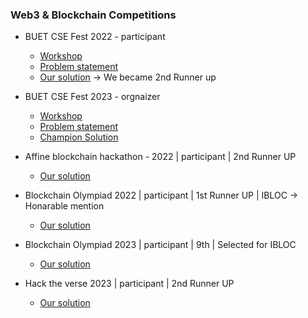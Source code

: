 ### Web3 & Blockchain Competitions

- BUET CSE Fest 2022 - participant
  - [Workshop](https://fb.watch/sKoJ0sVanh/)
  - [Problem statement](https://docs.google.com/document/d/e/2PACX-1vTXTTK4-L0V__ZsMYTOOEzycYlbmspQTI6zmkPNG9uUv5YBdStEKvo79F4DQc259IAwLpYE8hVOqyTl/pub)
  - [Our solution](https://github.com/BUET-BeeCrypt/BUET-Beecrypt-BeeCertifier) -> We became 2nd Runner up

- BUET CSE Fest 2023 - orgnaizer
  - [Workshop](https://www.youtube.com/watch?v=3pMaR4Vmdo0)
  - [Problem statement](https://docs.google.com/document/d/e/2PACX-1vSXYR3QATtbZ3XKBpK-AZMuX4SwwTUGwdP_rOf2sSN7CJdBJJV7IVvakX9vP5KglalGh13BokarDJo_/pub)
  - [Champion Solution](https://github.com/jsureka/BUET_HACKATHON_2023)

- Affine blockchain hackathon - 2022 | participant | 2nd Runner UP
  - [Our solution](https://github.com/BUET-BeeCrypt/buet-beecrypt-medidapp)

- Blockchain Olympiad 2022 | participant | 1st Runner UP | IBLOC -> Honarable mention
  - [Our solution](https://github.com/BUET-BeeCrypt/BCO22)
 
- Blockchain Olympiad 2023 | participant | 9th | Selected for IBLOC
  - [Our solution](https://github.com/hmasum52/BCO23)

- Hack the verse 2023 | participant | 2nd Runner UP
  - [Our solution](https://github.com/BUET-BeeCrypt/IITVerse-ArtBlock)
